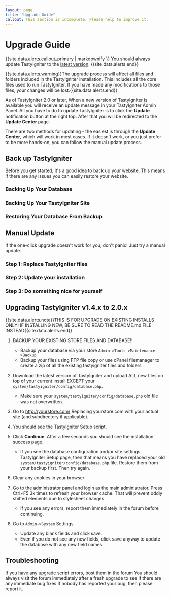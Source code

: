 ```yaml
---
layout: page
title: "Upgrade Guide"
callout: This section is incomplete. Please help to improve it.
---
```


# Upgrade Guide

{{site.data.alerts.callout_primary | markdownify }} You should always update TastyIgniter to the [latest version]({{site.siteurl}}/download). {{site.data.alerts.end}}

{{site.data.alerts.warning}}The upgrade process will affect all files and folders included in the TastyIgniter installation. This includes all the core files used to run TastyIgniter. If you have made any modifications to those files, your changes will be lost.{{site.data.alerts.end}} 

As of TastyIgniter 2.0 or later, When a new version of TastyIgniter is available you will receive an update message in your TastyIgniter Admin Panel. 
All you have to do to update TastyIgniter is to click the **Update** notification button at the right top. 
After that you will be redirected to the **Update Center** page.

There are two methods for updating - the easiest is through the **Update Center**, which will work in most cases. 
If it doesn't work, or you just prefer to be more hands-on, you can follow the manual update process.

## Back up TastyIgniter

Before you get started, it's a good idea to back up your website. This means if there are any issues you can easily restore your website. 

### Backing Up Your Database
### Backing Up Your TastyIgniter Site
### Restoring Your Database From Backup

## Manual Update

If the one-click upgrade doesn't work for you, don't panic! Just try a manual update.

### **Step 1:** Replace TastyIgniter files
### **Step 2:** Update your installation
### **Step 3:** Do something nice for yourself

## Upgrading TastyIgniter v1.4.x to 2.0.x

{{site.data.alerts.note}}THIS IS FOR UPGRADE ON EXISTING INSTALLS ONLY! IF INSTALLING NEW, BE SURE TO READ THE README.md FILE INSTEAD{{site.data.alerts.end}}

1. BACKUP YOUR EXISTING STORE FILES AND DATABASE!!
    - Backup your database via your store `Admin->Tools->Maintenance->Backup`
    - Backup your files using FTP file copy or use cPanel filemanager to create a zip of all the existing tastyigniter files and folders

2. Download the latest version of TastyIgniter and upload ALL new files on top of your current install EXCEPT your `system/tastyigniter/config/database.php`.
    - Make sure your `system/tastyigniter/config/database.php` old file was not overwritten.

3. Go to http://yourstore.com/ Replacing yourstore.com with your actual site (and subdirectory if applicable).

4. You should see the TastyIgniter Setup script.

5. Click **Continue**. After a few seconds you should see the installation success page.
    - If you see the database configuration and/or site settings TastyIgniter Setup page, then that means you have replaced your old `system/tastyigniter/config/database.php` file. Restore them from your backup first. Then try again.

6. Clear any cookies in your browser

7. Go to the administrator panel and login as the main administrator. Press Ctrl+F5 3x times to refresh your browser cache. That will prevent oddly shifted elements due to stylesheet changes.
    - If you see any errors, report them immediately in the forum before continuing.

9. Go to `Admin->System` Settings
    - Update any blank fields and click save.
    - Even if you do not see any new fields, click save anyway to update the database with any new field names.


## Troubleshooting

If you have any upgrade script errors, post them in the forum
You should always visit the forum immediately after a fresh upgrade to see if there are any immediate bug fixes
If nobody has reported your bug, then please report it.